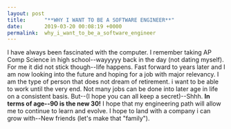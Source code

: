 ```yaml
---
layout: post
title:      "**WHY I WANT TO BE A SOFTWARE ENGINEER**"
date:       2019-03-20 00:08:19 +0000
permalink:  why_i_want_to_be_a_software_engineer
---
```



I have always been fascinated with the computer.  I remember taking AP Comp Science in high school--wayyyyy back in the day (not dating myself).  For me it did not stick though--life happens.  Fast forward to years later and I am now looking into the future and hoping for a job with major relevancy.  I am the type of person that does not dream of retirement.  i want to be able to work until the very end.  Not many jobs can be done into later age in life on a consistent basis.  But--(I hope you can all keep a secret)--Shhh.  **In terms of age--90 is the new 30!**  I hope that my engineering path will allow me to continue to learn and evolve.  I hope to land with a company i can grow with--New friends (let's make that "family").
